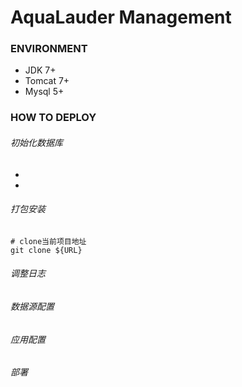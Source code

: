 AquaLauder Management
===============
### ENVIRONMENT

* JDK 7+
* Tomcat 7+
* Mysql 5+

### HOW TO DEPLOY
###### 初始化数据库

* 
* 

###### 打包安装

````
# clone当前项目地址
git clone ${URL}
````

###### 调整日志

###### 数据源配置


###### 应用配置

###### 部署